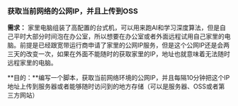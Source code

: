 ### 获取当前网络的公网IP，并且上传到OSS



**需求：** 家里电脑组装了高配置的台式机，可以用来跑AI和学习深度算法，但是自己平时大部分时间泡在办公室，所以想要在办公室或者外面远程试用自己家里的电脑。前提是已经跟宽带运行商申请了家里的公网IP服务，但是这个公网IP还是会两三天的改变一次，如果在外面不能随时的获取家里的IP，地址也就意味着无法随时远程家里的电脑。

**目的：**编写一个脚本，获取当前网络环境的公网IP，并且每隔10分钟把这个IP地址上传到服务器或者能够随时访问到的地方存储（可以是服务器、OSS或者第三方网站）

